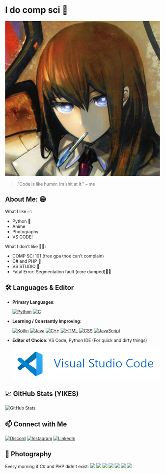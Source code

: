 # I do comp sci 🥵
![poop](thumb-1920-345149.jpg)
> "Code is like humor. Im shit at it." – me
## About Me: 😄
What I like ✅:
- Python 🐍
- Anime
- Photography
- VS CODE!

What I don't like 🚩😠:
- COMP SCI 101 (free gpa thoe can't complain)
- C# and PHP 🤮
- VS STUDIO 🤮
- Fatal Error: Segmentation fault (core dumped)🧍‍♂️
## 🛠️ Languages & Editor
- **Primary Languages**:
  
  [![Python](https://img.shields.io/badge/Python-3776AB?style=for-the-badge&logo=python&logoColor=white)](https://docs.python.org/3/) [![C](https://img.shields.io/badge/C-00599C?style=for-the-badge&logo=c&logoColor=white)](https://en.cppreference.com/w/c)
- **Learning / Constantly Improving**:

  [![Kotlin](https://img.shields.io/badge/Kotlin-7F52FF?style=for-the-badge&logo=kotlin&logoColor=white)](https://kotlinlang.org/) [![Java](https://img.shields.io/badge/Java-007396?style=for-the-badge&logo=coffeescript&logoColor=white)](https://docs.oracle.com/en/java/) [![C++](https://img.shields.io/badge/C%2B%2B-00599C?style=for-the-badge&logo=c%2B%2B&logoColor=white)](https://en.cppreference.com/w/cpp) [![HTML](https://img.shields.io/badge/HTML-E34F26?style=for-the-badge&logo=html5&logoColor=white)](https://developer.mozilla.org/en-US/docs/Web/HTML) [![CSS](https://img.shields.io/badge/CSS-1979F6?style=for-the-badge&logo=css3&logoColor=white)](https://developer.mozilla.org/en-US/docs/Web/CSS) [![JavaScript](https://img.shields.io/badge/JavaScript-F7AF1E?style=for-the-badge&logo=javascript&logoColor=white)](https://developer.mozilla.org/en-US/docs/Web/JavaScript)
- **Editor of Choice**: VS Code, Python IDE (For quick and dirty things)

  ![VSC](vsc.png)

## 📈 GitHub Stats (YIKES)
![GitHub Stats](https://github-readme-stats.vercel.app/api?username=NoobCrewDelux&show_icons=true&theme=radical)

## 📫 Connect with Me
[![Discord](https://img.shields.io/badge/Discord-Profile-blue?style=flat&logo=discord)](https://discordapp.com/users/530883376048242698) [![Instagram](https://img.shields.io/badge/Instagram-Profile-blue?style=flat&logo=instagram)](https://www.instagram.com/wilson._.joe/)  [![LinkedIn](https://img.shields.io/badge/LinkedIn-Profile-blue?style=flat&logo=pinboard)](https://www.linkedin.com/in/joseph-wilson-a665332a4/)  



## 📸 Photography
Every morning if C# and PHP didn't exist:
![](_MG_1398.JPG)
![](_MG_1465.JPG)
![](_MG_1469.JPG)
![](_MG_1169.JPG)
![](_MG_1176.JPG)
![](_MG_1181.JPG)
![](_MG_1183.JPG)

